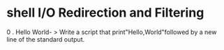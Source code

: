 # shell I/O Redirection and Filtering
0 . Hello World- > Write a script that print"Hello,World"followed by a new line of the standard output.
